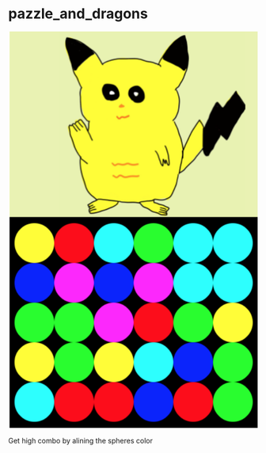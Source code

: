 # pazzle_and_dragons

![screen_shot](./screen_shot.png)

Get high combo by alining the spheres color
